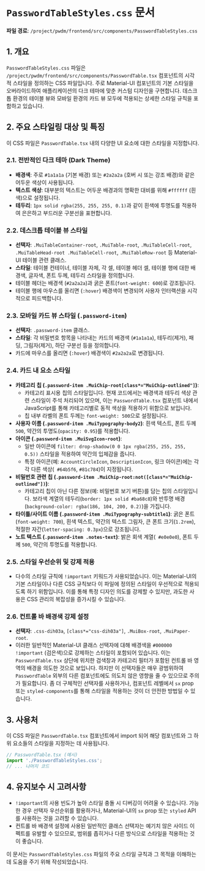 # `PasswordTableStyles.css` 문서

**파일 경로**: `/project/pwdm/frontend/src/components/PasswordTableStyles.css`

## 1. 개요

`PasswordTableStyles.css` 파일은 `/project/pwdm/frontend/src/components/PasswordTable.tsx` 컴포넌트의 시각적 스타일을 정의하는 CSS 파일입니다. 주로 Material-UI 컴포넌트의 기본 스타일을 오버라이드하여 애플리케이션의 다크 테마에 맞춘 커스텀 디자인을 구현합니다. 데스크톱 환경의 테이블 뷰와 모바일 환경의 카드 뷰 모두에 적용되는 상세한 스타일 규칙을 포함하고 있습니다.

## 2. 주요 스타일링 대상 및 특징

이 CSS 파일은 `PasswordTable.tsx` 내의 다양한 UI 요소에 대한 스타일을 지정합니다.

### 2.1. 전반적인 다크 테마 (Dark Theme)

-   **배경색**: 주로 `#1a1a1a` (기본 배경) 또는 `#2a2a2a` (호버 시 또는 강조 배경)와 같은 어두운 색상이 사용됩니다.
-   **텍스트 색상**: 대부분의 텍스트는 어두운 배경과의 명확한 대비를 위해 `#ffffff` (흰색)으로 설정됩니다.
-   **테두리**: `1px solid rgba(255, 255, 255, 0.1)`과 같이 흰색에 투명도를 적용하여 은은하고 부드러운 구분선을 표현합니다.

### 2.2. 데스크톱 테이블 뷰 스타일

-   **선택자**: `.MuiTableContainer-root`, `.MuiTable-root`, `.MuiTableCell-root`, `.MuiTableHead-root .MuiTableCell-root`, `.MuiTableRow-root` 등 Material-UI 테이블 관련 클래스.
-   **스타일**: 테이블 컨테이너, 테이블 자체, 각 셀, 테이블 헤더 셀, 테이블 행에 대한 배경색, 글자색, 폰트 두께, 테두리 스타일을 정의합니다.
-   테이블 헤더는 배경색 (`#2a2a2a`)과 굵은 폰트(`font-weight: 600`)로 강조됩니다.
-   테이블 행에 마우스를 올리면 (`:hover`) 배경색이 변경되어 사용자 인터랙션을 시각적으로 피드백합니다.

### 2.3. 모바일 카드 뷰 스타일 (`.password-item`)

-   **선택자**: `.password-item` 클래스.
-   **스타일**: 각 비밀번호 항목을 나타내는 카드의 배경색 (`#1a1a1a`), 테두리(제거), 패딩, 그림자(제거), 하단 구분선 등을 정의합니다.
-   카드에 마우스를 올리면 (`:hover`) 배경색이 `#2a2a2a`로 변경됩니다.

### 2.4. 카드 내 요소 스타일

-   **카테고리 칩 (`.password-item .MuiChip-root[class*="MuiChip-outlined"]`)**: 
    -   카테고리 표시용 칩의 스타일입니다. 현재 코드에서는 배경색과 테두리 색상 관련 스타일이 주석 처리되어 있으며, 이는 `PasswordTable.tsx` 컴포넌트 내에서 JavaScript를 통해 카테고리별로 동적 색상을 적용하기 위함으로 보입니다.
    -   칩 내부 라벨의 폰트 두께는 `font-weight: 500`으로 설정됩니다.
-   **사용자 이름 (`.password-item .MuiTypography-body2`)**: 흰색 텍스트, 폰트 두께 `500`, 약간의 투명도(`opacity: 0.95`)를 적용합니다.
-   **아이콘 (`.password-item .MuiSvgIcon-root`)**: 
    -   일반 아이콘에 `filter: drop-shadow(0 0 1px rgba(255, 255, 255, 0.5))` 스타일을 적용하여 약간의 입체감을 줍니다.
    -   특정 아이콘(예: `AccountCircleIcon`, `DescriptionIcon`, 링크 아이콘)에는 각각 다른 색상(` #64b5f6`, `#81c784`)이 지정됩니다.
-   **비밀번호 관련 칩 (`.password-item .MuiChip-root:not([class*="MuiChip-outlined"])`)**: 
    -   카테고리 칩이 아닌 다른 정보(예: 비밀번호 보기 버튼)를 담는 칩의 스타일입니다. 보라색 계열의 테두리(`border: 1px solid #ba68c8`)와 반투명 배경(`background-color: rgba(186, 104, 200, 0.2)`)을 가집니다.
-   **타이틀/사이트 이름 (`.password-item .MuiTypography-subtitle1`)**: 굵은 폰트(`font-weight: 700`), 흰색 텍스트, 약간의 텍스트 그림자, 큰 폰트 크기(`1.2rem`), 적절한 자간(`letter-spacing: 0.3px`)으로 강조됩니다.
-   **노트 텍스트 (`.password-item .notes-text`)**: 밝은 회색 계열(` #e0e0e0`), 폰트 두께 `500`, 약간의 투명도를 적용합니다.

### 2.5. 스타일 우선순위 및 강제 적용

-   다수의 스타일 규칙에 `!important` 키워드가 사용되었습니다. 이는 Material-UI의 기본 스타일이나 다른 CSS 규칙보다 이 파일에 정의된 스타일이 우선적으로 적용되도록 하기 위함입니다. 이를 통해 특정 디자인 의도를 강제할 수 있지만, 과도한 사용은 CSS 관리의 복잡성을 증가시킬 수 있습니다.

### 2.6. 컨트롤 바 배경색 강제 설정

-   **선택자**: `.css-dih03a`, `[class*="css-dih03a"]`, `.MuiBox-root`, `.MuiPaper-root`.
-   이러한 일반적인 Material-UI 클래스 선택자에 대해 배경색을 `#000000 !important` (검은색)으로 강제하는 스타일이 포함되어 있습니다. 이는 `PasswordTable.tsx` 상단에 위치한 검색창과 카테고리 필터가 포함된 컨트롤 바 영역의 배경을 의도한 것으로 보입니다. 하지만 이 선택자들은 매우 광범위하여 `PasswordTable` 외부의 다른 컴포넌트에도 의도치 않은 영향을 줄 수 있으므로 주의가 필요합니다. 좀 더 구체적인 선택자를 사용하거나, 컴포넌트 레벨에서 `sx` prop 또는 `styled-components`를 통해 스타일을 적용하는 것이 더 안전한 방법일 수 있습니다.

## 3. 사용처

이 CSS 파일은 `PasswordTable.tsx` 컴포넌트에서 import 되어 해당 컴포넌트와 그 하위 요소들의 스타일을 지정하는 데 사용됩니다.

```javascript
// PasswordTable.tsx (예시)
import './PasswordTableStyles.css';
// ... 나머지 코드
```

## 4. 유지보수 시 고려사항

-   `!important`의 사용 빈도가 높아 스타일 충돌 시 디버깅이 어려울 수 있습니다. 가능한 경우 선택자 우선순위를 활용하거나, Material-UI의 `sx` prop 또는 `styled` API를 사용하는 것을 고려할 수 있습니다.
-   컨트롤 바 배경색 설정에 사용된 일반적인 클래스 선택자는 예기치 않은 사이드 이펙트를 유발할 수 있으므로, 범위를 좁히거나 다른 방식으로 스타일을 적용하는 것이 좋습니다.

이 문서는 `PasswordTableStyles.css` 파일의 주요 스타일 규칙과 그 목적을 이해하는 데 도움을 주기 위해 작성되었습니다.
